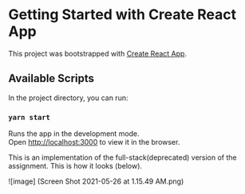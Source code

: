 # Getting Started with Create React App

This project was bootstrapped with [Create React App](https://github.com/facebook/create-react-app).

## Available Scripts

In the project directory, you can run:

### `yarn start`

Runs the app in the development mode.\
Open [http://localhost:3000](http://localhost:3000) to view it in the browser.

This is an implementation of the full-stack(deprecated) version of the assignment.
This is how it looks (below).




![image] (Screen Shot 2021-05-26 at 1.15.49 AM.png)
